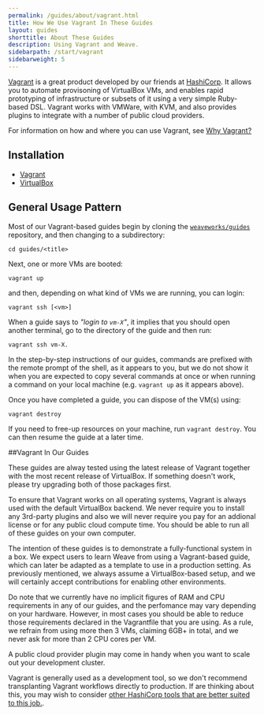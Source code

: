```yaml
---
permalink: /guides/about/vagrant.html
title: How We Use Vagrant In These Guides
layout: guides
shorttitle: About These Guides
description: Using Vagrant and Weave.
sidebarpath: /start/vagrant
sidebarweight: 5
---
```




[Vagrant](https://www.vagrantup.com/) is a great product developed by our friends at [HashiCorp](https://hashicorp.com/). It allows
you to automate provisoning of VirtualBox VMs, and enables rapid prototyping of infrastructure or subsets of it using a very simple Ruby-based DSL. Vagrant works with VMWare, with KVM, and also provides plugins to integrate with a number of public cloud providers. 

For information on how and where you can use Vagrant, see [Why Vagrant?](https://docs.vagrantup.com/v2/why-vagrant/index.html)

## Installation

 * [Vagrant](https://docs.vagrantup.com/v2/installation/index.html)
 * [VirtualBox](https://www.virtualbox.org/wiki/Downloads)

## General Usage Pattern

Most of our Vagrant-based guides begin by cloning the [`weaveworks/guides`](https://github.com/weaveworks/guides) repository, and then changing to a subdirectory:

    cd guides/<title>

Next, one or more VMs are booted:

    vagrant up

and then, depending on what kind of VMs we are running, you can login:

    vagrant ssh [<vm>]

When a guide says to  _"login to `vm-X`"_, it implies that you should open another terminal, go to the directory of the guide and then run:

    vagrant ssh vm-X.

In the step-by-step instructions of our guides, commands are prefixed with the remote prompt of the shell, as it
appears to you, but we do not show it when you are expected to copy several commands at once or when running a command on your local machine (e.g. `vagrant up` as it appears above).

Once you have completed a guide, you can dispose of the VM(s) using:

    vagrant destroy

If you need to free-up resources on your machine, run `vagrant destroy`. You can then resume the guide at a later time.

##Vagrant In Our Guides

These guides are alway tested using the latest release of Vagrant together with the most recent release of VirtualBox. If something doesn't work, please try upgrading both of those packages first.

To ensure that Vagrant works on all operating systems, Vagrant is always used with the default VirtualBox backend. We never require you to install any 3rd-party plugins and also we will never require you pay for an addional license or for any public cloud compute time. You should be able to run all of these guides on your own computer.

The intention of these guides is to demonstrate a fully-functional system in a box. We expect users to learn Weave
from using a Vagrant-based guide, which can later be adapted as a template to use in a production setting. As previously mentioned, we always assume a VirtualBox-based setup, and we will certainly accept contributions for enabling other environments.

Do note that we currently have no implicit figures of RAM and CPU requirements in any of our guides, and the perfomance may vary depending on your hardware. However, in most cases you should be able to reduce those requirements declared in the Vagrantfile that you are using. As a rule, we refrain from using more then 3 VMs, claiming 6GB+ in total, and we never ask for more than 2 CPU cores per VM. 

A public cloud provider plugin may come in handy when you want to scale out your development cluster.

Vagrant is generally used as a development tool, so we don't recommend transplanting Vagrant workflows directly to
production. If are thinking about this, you may wish to consider [other HashiCorp tools that are better suited to this job.](https://www.terraform.io/intro/hashicorp-ecosystem.html).

